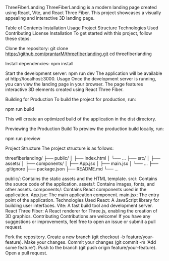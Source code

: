 ThreeFiberLanding
ThreeFiberLanding is a modern landing page created using React, Vite, and React Three Fiber. This project showcases a visually appealing and interactive 3D landing page.

Table of Contents
Installation
Usage
Project Structure
Technologies Used
Contributing
License
Installation
To get started with this project, follow these steps:

Clone the repository:
git clone https://github.com/prantarM/threefiberlanding.git
cd threefiberlanding

Install dependencies:
npm install

Start the development server:
npm run dev
The application will be available at http://localhost:3000.
Usage
Once the development server is running, you can view the landing page in your browser. The page features interactive 3D elements created using React Three Fiber.

Building for Production
To build the project for production, run:

npm run build

This will create an optimized build of the application in the dist directory.

Previewing the Production Build
To preview the production build locally, run:

npm run preview

Project Structure
The project structure is as follows:

threefiberlanding/
├── public/
│   ├── index.html
│   └── ...
├── src/
│   ├── assets/
│   ├── components/
│   ├── App.jsx
│   ├── main.jsx
│   └── ...
├── .gitignore
├── package.json
├── README.md
└── ...

public/: Contains the static assets and the HTML template.
src/: Contains the source code of the application.
assets/: Contains images, fonts, and other assets.
components/: Contains React components used in the application.
App.jsx: The main application component.
main.jsx: The entry point of the application.
Technologies Used
React: A JavaScript library for building user interfaces.
Vite: A fast build tool and development server.
React Three Fiber: A React renderer for Three.js, enabling the creation of 3D graphics.
Contributing
Contributions are welcome! If you have any suggestions or improvements, feel free to open an issue or submit a pull request.

Fork the repository.
Create a new branch (git checkout -b feature/your-feature).
Make your changes.
Commit your changes (git commit -m 'Add some feature').
Push to the branch (git push origin feature/your-feature).
Open a pull request.

